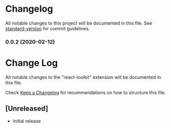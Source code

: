 # Changelog

All notable changes to this project will be documented in this file. See [standard-version](https://github.com/conventional-changelog/standard-version) for commit guidelines.

### 0.0.2 (2020-02-12)

# Change Log

All notable changes to the "react-toolkit" extension will be documented in this file.

Check [Keep a Changelog](http://keepachangelog.com/) for recommendations on how to
structure this file.

## [Unreleased]

-   Initial release
